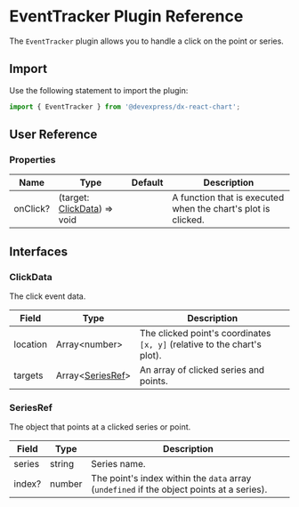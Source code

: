 # EventTracker Plugin Reference

The `EventTracker` plugin allows you to handle a click on the point or series.

## Import

Use the following statement to import the plugin:

```js
import { EventTracker } from '@devexpress/dx-react-chart';
```

## User Reference

### Properties

Name | Type | Default | Description
-----|------|---------|------------
onClick? | (target: [ClickData](#clickdata)) => void | | A function that is executed when the chart's plot is clicked.

## Interfaces

### ClickData

The click event data.

Field | Type | Description
------|------|------------
location | Array&lt;number&gt; | The clicked point's coordinates `[x, y]` (relative to the chart's plot).
targets | Array&lt;[SeriesRef](#seriesref)&gt; | An array of clicked series and points.

### SeriesRef

The object that points at a clicked series or point.

Field | Type | Description
------|------|------------
series | string | Series name.
index? | number | The point's index within the `data` array (`undefined` if the object points at a series).

